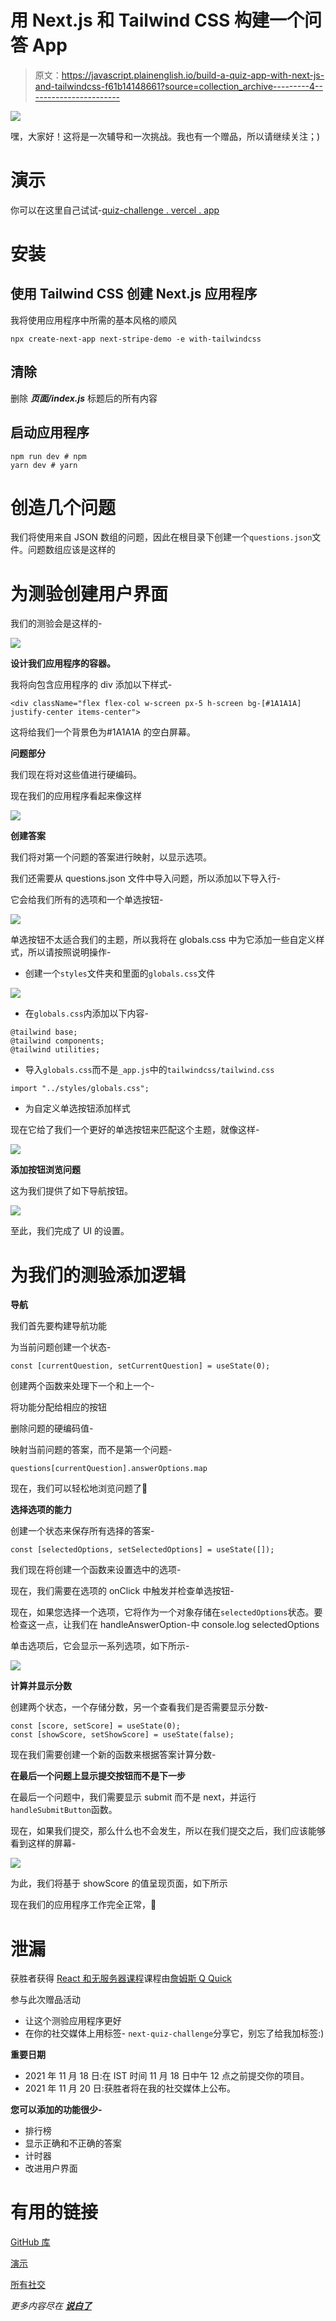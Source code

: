 # 用 Next.js 和 Tailwind CSS 构建一个问答 App

> 原文：<https://javascript.plainenglish.io/build-a-quiz-app-with-next-js-and-tailwindcss-f61b14148661?source=collection_archive---------4----------------------->

![](img/8418d58b0ad36586f1901dbbe2d17ba5.png)

嘿，大家好！这将是一次辅导和一次挑战。我也有一个赠品，所以请继续关注；)

# 演示

你可以在这里自己试试-[quiz-challenge . vercel . app](https://quiz-challenge.vercel.app/)

# 安装

## 使用 Tailwind CSS 创建 Next.js 应用程序

我将使用应用程序中所需的基本风格的顺风

```
npx create-next-app next-stripe-demo -e with-tailwindcss
```

## 清除

删除 ***页面/index.js*** 标题后的所有内容

## 启动应用程序

```
npm run dev # npm
yarn dev # yarn
```

# 创造几个问题

我们将使用来自 JSON 数组的问题，因此在根目录下创建一个`questions.json`文件。问题数组应该是这样的

# 为测验创建用户界面

我们的测验会是这样的-

![](img/a373561bb4c733f2ff01854717f42a94.png)

**设计我们应用程序的容器。**

我将向包含应用程序的 div 添加以下样式-

```
<div className="flex flex-col w-screen px-5 h-screen bg-[#1A1A1A] justify-center items-center">
```

这将给我们一个背景色为#1A1A1A 的空白屏幕。

**问题部分**

我们现在将对这些值进行硬编码。

现在我们的应用程序看起来像这样

![](img/9b7cc0b960d961b6b3d1d8d065c21fa1.png)

**创建答案**

我们将对第一个问题的答案进行映射，以显示选项。

我们还需要从 questions.json 文件中导入问题，所以添加以下导入行-

它会给我们所有的选项和一个单选按钮-

![](img/89ec815d1d2fa2f5baca108ae580e1c0.png)

单选按钮不太适合我们的主题，所以我将在 globals.css 中为它添加一些自定义样式，所以请按照说明操作-

*   创建一个`styles`文件夹和里面的`globals.css`文件

![](img/4f6e339de047a2fc4b06bf2bb141b4e5.png)

*   在`globals.css`内添加以下内容-

```
@tailwind base;
@tailwind components;
@tailwind utilities;
```

*   导入`globals.css`而不是`_app.js`中的`tailwindcss/tailwind.css`

```
import "../styles/globals.css";
```

*   为自定义单选按钮添加样式

现在它给了我们一个更好的单选按钮来匹配这个主题，就像这样-

![](img/bbce2c45e3ff0803a73caa71c74975a0.png)

**添加按钮浏览问题**

这为我们提供了如下导航按钮。

![](img/cc9d0db7bd55304730276d9252166458.png)

至此，我们完成了 UI 的设置。

# 为我们的测验添加逻辑

**导航**

我们首先要构建导航功能

为当前问题创建一个状态-

```
const [currentQuestion, setCurrentQuestion] = useState(0);
```

创建两个函数来处理下一个和上一个-

将功能分配给相应的按钮

删除问题的硬编码值-

映射当前问题的答案，而不是第一个问题-

```
questions[currentQuestion].answerOptions.map
```

现在，我们可以轻松地浏览问题了🎉

**选择选项的能力**

创建一个状态来保存所有选择的答案-

```
const [selectedOptions, setSelectedOptions] = useState([]);
```

我们现在将创建一个函数来设置选中的选项-

现在，我们需要在选项的 onClick 中触发并检查单选按钮-

现在，如果您选择一个选项，它将作为一个对象存储在`selectedOptions`状态。要检查这一点，让我们在 handleAnswerOption-中 console.log selectedOptions

单击选项后，它会显示一系列选项，如下所示-

![](img/1117c0552ed23ed91f8fa2148ef1dbdb.png)

**计算并显示分数**

创建两个状态，一个存储分数，另一个查看我们是否需要显示分数-

```
const [score, setScore] = useState(0);
const [showScore, setShowScore] = useState(false);
```

现在我们需要创建一个新的函数来根据答案计算分数-

**在最后一个问题上显示提交按钮而不是下一步**

在最后一个问题中，我们需要显示 submit 而不是 next，并运行`handleSubmitButton`函数。

现在，如果我们提交，那么什么也不会发生，所以在我们提交之后，我们应该能够看到这样的屏幕-

![](img/39872dd5e4aa2ac3857688e0e0e9a603.png)

为此，我们将基于 showScore 的值呈现页面，如下所示

现在我们的应用程序工作完全正常，🥳

# 泄漏

获胜者获得 [React 和无服务器课程](https://www.jamesqquick.com/courses/react-and-serverless-fullstack-developmnent)课程由[詹姆斯 Q Quick](https://www.jamesqquick.com/)

参与此次赠品活动

*   让这个测验应用程序更好
*   在你的社交媒体上用标签- `next-quiz-challenge`分享它，别忘了给我加标签:)

**重要日期**

*   2021 年 11 月 18 日:在 IST 时间 11 月 18 日中午 12 点之前提交你的项目。
*   2021 年 11 月 20 日:获胜者将在我的社交媒体上公布。

**您可以添加的功能很少-**

*   排行榜
*   显示正确和不正确的答案
*   计时器
*   改进用户界面

# 有用的链接

[GitHub 库](https://github.com/avneesh0612/quiz-app)

[演示](https://quiz-challenge.vercel.app/)

[所有社交](https://avneesh-links.vercel.app/)

*更多内容尽在* [***说白了***](http://plainenglish.io/)